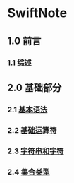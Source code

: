 # SwiftNote
## 1.0 前言
### 1.1 [综述](https://github.com/CuanXiangDeYun/SwiftNote/blob/master/Swift4.2/Swift4.2/Chapter01/1.0Foreword.md)
## 2.0 基础部分
### 2.1 [基本语法](https://github.com/CuanXiangDeYun/SwiftNote/blob/master/Swift4.2/Swift4.2/Chapter02/2.1BasicGrammar.md)
### 2.2 [基础运算符](https://github.com/CuanXiangDeYun/SwiftNote/blob/master/Swift4.2/Swift4.2/Chapter02/2.2BasicOperators.md)
###  2.3 [字符串和字符](https://github.com/CuanXiangDeYun/SwiftNote/blob/master/Swift4.2/Swift4.2/Chapter02/2.3StringsAndCharacters.md)
###  2.4 [集合类型](https://github.com/CuanXiangDeYun/SwiftNote/blob/0cd251f0cd84a61d37a769102f90cbf4a6d09c7b/Swift4.2/Swift4.2/Chapter02/2.4CollectionTypes.md)

